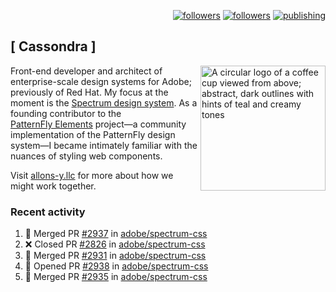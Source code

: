 <p align="right"><a rel="me" href="https://front-end.social/@castastrophe">
    <img alt="followers" title="Follow me on Mastodon" src="https://img.shields.io/mastodon/follow/109297102751309835?domain=https%3A%2F%2Ffront-end.social&label=Follow&logo=mastodon&logoColor=white&style=for-the-badge&labelColor=008080&color=006969"/></a>
  <a href="https://codepen.io/castastrophe/">
    <img alt="followers" title="Follow me on CodePen" src="https://img.shields.io/badge/23-1?color=640464&labelColor=7c007c&style=for-the-badge&logo=codepen&label=Follow"/></a>
<a href="https://castastrophe.medium.com/">
    <img alt="publishing" title="View articles on Medium" src="https://img.shields.io/badge/107-1?color=666&labelColor=444&label=subscribe&logo=medium&logoColor=white&style=for-the-badge"/></a>
</p>

## [&nbsp;Cassondra&nbsp;]

<img align="right" src="https://github-production-user-asset-6210df.s3.amazonaws.com/1840295/253016758-ba468774-1cd3-42c2-8f43-947b5eeb5edf.png" height="200" alt="A circular logo of a coffee cup viewed from above; abstract, dark outlines with hints of teal and creamy tones">

Front-end developer and architect of enterprise-scale design systems for Adobe; previously of Red Hat. My focus at the moment is the [Spectrum design system](https://github.com/adobe/spectrum-css). As a founding contributor to the [PatternFly&nbsp;Elements](https://github.com/patternfly/patternfly-elements) project&mdash;a community implementation of the PatternFly design system&mdash;I became intimately familiar with the nuances of styling web components.

Visit [allons-y.llc](http://allons-y.llc/) for more about how we might work together.

### Recent activity

<!--START_SECTION:activity-->
1. 🎉 Merged PR [#2937](https://github.com/adobe/spectrum-css/pull/2937) in [adobe/spectrum-css](https://github.com/adobe/spectrum-css)
2. ❌ Closed PR [#2826](https://github.com/adobe/spectrum-css/pull/2826) in [adobe/spectrum-css](https://github.com/adobe/spectrum-css)
3. 🎉 Merged PR [#2931](https://github.com/adobe/spectrum-css/pull/2931) in [adobe/spectrum-css](https://github.com/adobe/spectrum-css)
4. 💪 Opened PR [#2938](https://github.com/adobe/spectrum-css/pull/2938) in [adobe/spectrum-css](https://github.com/adobe/spectrum-css)
5. 🎉 Merged PR [#2935](https://github.com/adobe/spectrum-css/pull/2935) in [adobe/spectrum-css](https://github.com/adobe/spectrum-css)
<!--END_SECTION:activity-->
